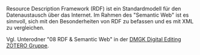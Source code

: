 Resource Description Framework (RDF) ist ein Standardmodell für den Datenaustausch über das Internet. Im Rahmen des "Semantic Web" ist es sinnvoll, sich mit den Besonderheiten von RDF zu befassen und es mit XML zu vergleichen.

Vgl. Unterodner "08 RDF & Semantic Web" in der [DMGK Digital Editing ZOTERO Gruppe](https://www.zotero.org/groups/2503448/dmgk_digital_editing).
